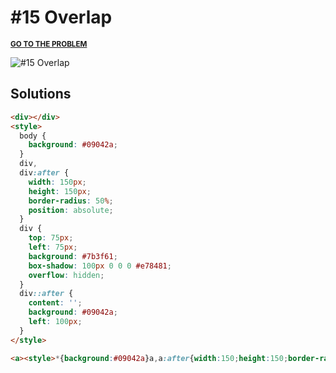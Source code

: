 # #15 Overlap

<p>
  <sup>
    <a href="https://cssbattle.dev/play/15"><strong>GO TO THE PROBLEM</strong></a>
  </sup>
</p>

![#15 Overlap](https://cssbattle.dev/targets/15.png)

## Solutions

```html
<div></div>
<style>
  body {
    background: #09042a;
  }
  div,
  div:after {
    width: 150px;
    height: 150px;
    border-radius: 50%;
    position: absolute;
  }
  div {
    top: 75px;
    left: 75px;
    background: #7b3f61;
    box-shadow: 100px 0 0 0 #e78481;
    overflow: hidden;
  }
  div::after {
    content: '';
    background: #09042a;
    left: 100px;
  }
</style>
```

```html
<a><style>*{background:#09042a}a,a:after{width:150;height:150;border-radius:50%;position:fixed;background:#7b3f61;left:75}a{top:75;box-shadow:100px 0 0 0#e78481;overflow:hidden}a:after{content:'';background:#09042a;left:100
```
